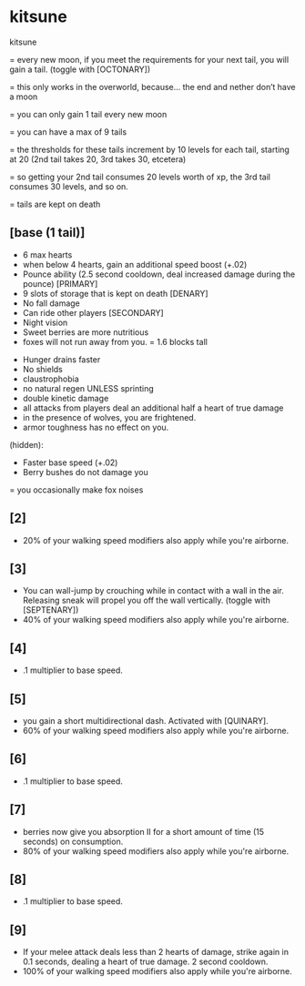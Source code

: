 # kitsune

kitsune 

= every new moon, if you meet the requirements for your next tail, you will gain a tail. (toggle with [OCTONARY])

= this only works in the overworld, because… the end and nether don’t have a moon

= you can only gain 1 tail every new moon

= you can have a max of 9 tails

= the thresholds for these tails increment by 10 levels for each tail, starting at 20 (2nd tail takes 20, 3rd takes 30, etcetera)

= so getting your 2nd tail consumes 20 levels worth of xp, the 3rd tail consumes 30 levels, and so on.

= tails are kept on death

## [base (1 tail)]
+ 6 max hearts
+ when below 4 hearts, gain an additional speed boost (+.02)
+ Pounce ability (2.5 second cooldown, deal increased damage during the pounce) [PRIMARY]
+ 9 slots of storage that is kept on death [DENARY]
+ No fall damage
+ Can ride other players [SECONDARY]
+ Night vision
+ Sweet berries are more nutritious
+ foxes will not run away from you.
= 1.6 blocks tall
- Hunger drains faster
- No shields
- claustrophobia
- no natural regen UNLESS sprinting
- double kinetic damage
- all attacks from players deal an additional half a heart of true damage
- in the presence of wolves, you are frightened.
- armor toughness has no effect on you.

(hidden):
+ Faster base speed (+.02)
+ Berry bushes do not damage you

= you occasionally make fox noises


## [2]
+ 20% of your walking speed modifiers also apply while you're airborne.

## [3]
+ You can wall-jump by crouching while in contact with a wall in the air. Releasing sneak will propel you off the wall vertically. (toggle with [SEPTENARY])
+ 40% of your walking speed modifiers also apply while you're airborne.

## [4]
+ .1 multiplier to base speed.

## [5]
+ you gain a short multidirectional dash. Activated with [QUINARY].
+ 60% of your walking speed modifiers also apply while you're airborne.

## [6]
+ .1 multiplier to base speed.

## [7]
+ berries now give you absorption II for a short amount of time (15 seconds) on consumption.
+ 80% of your walking speed modifiers also apply while you're airborne.

## [8]
+ .1 multiplier to base speed.

## [9]
+ If your melee attack deals less than 2 hearts of damage, strike again in 0.1 seconds, dealing a heart of true damage. 2 second cooldown.
+ 100% of your walking speed modifiers also apply while you're airborne.